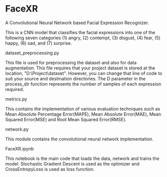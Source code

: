 # FaceXR
A Convolutional Neural Network based Facial Expression Recognizer.

This is a CNN model that classifies the facial expressions into one of the following seven categories (1) angry, (2) contempt, (3) disgust, (4) fear, (5) happy, (6) sad,
and (7) surprise.

dataset_preprocessing.py

This file is used for preprocessing the dataset and also for data augmentation.
This file requires that your project dataset is stored at the location, "D:\Project\dataset".
However, you can change that line of code to suit your source and destination directories.
The D parameter in the process_dir function represents the number of samples of each expression required.

metrics.py

This contains the implementation of various evaluation techniques such as Mean Absolute Percentage Error(MAPE), Mean Absolute Error(MAE), Mean Squared Error(MSE)
and Root Mean Squared Error(RMSE).

network.py

This module contains the convolutional neural network implementation.

FaceXR.ipynb

This notebook is the main code that loads the data, network and trains the model. Stochastic Gradient Descent is used as the optimizer and CrossEntropyLoss is used as loss function.
